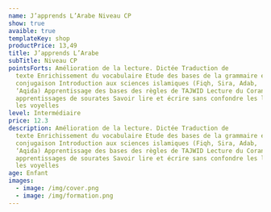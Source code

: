 ```yaml
---
name: J’apprends L’Arabe Niveau CP
show: true
avaible: true
templateKey: shop
productPrice: 13,49
title: J’apprends L’Arabe
subTitle: Niveau CP
pointsForts: Amélioration de la lecture. Dictée Traduction de
  texte Enrichissement du vocabulaire Etude des bases de la grammaire et de la
  conjugaison Introduction aux sciences islamiques (Fiqh, Sira, Adab,
  ‘Aqida) Apprentissage des bases des règles de TAJWID Lecture du Coran et
  apprentissages de sourates Savoir lire et écrire sans confondre les lettres et
  les voyelles
level: Intermédiaire
price: 12.3
description: Amélioration de la lecture. Dictée Traduction de
  texte Enrichissement du vocabulaire Etude des bases de la grammaire et de la
  conjugaison Introduction aux sciences islamiques (Fiqh, Sira, Adab,
  ‘Aqida) Apprentissage des bases des règles de TAJWID Lecture du Coran et
  apprentissages de sourates Savoir lire et écrire sans confondre les lettres et
  les voyelles
age: Enfant
images:
  - image: /img/cover.png
  - image: /img/formation.png
---
```

